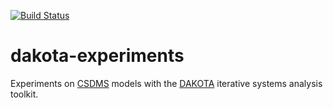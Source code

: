 [![Build Status](https://travis-ci.org/mdpiper/dakota-experiments.svg?branch=master)](https://travis-ci.org/mdpiper/dakota-experiments)

# dakota-experiments

Experiments on [CSDMS](http://csdms.colorado.edu) models
with the [DAKOTA](http://dakota.sandia.gov)
iterative systems analysis toolkit.
